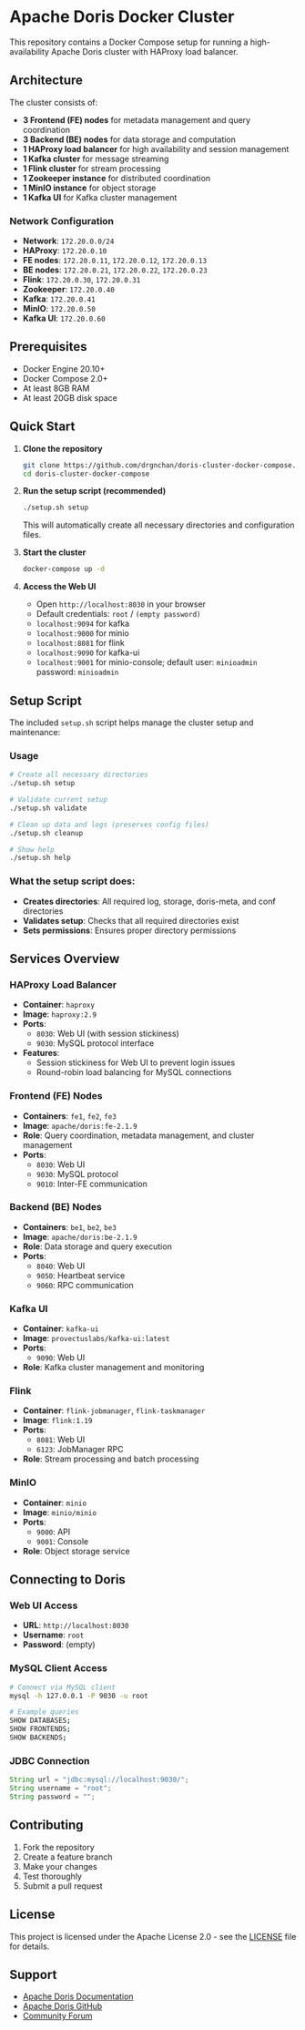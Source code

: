 # Apache Doris Docker Cluster

This repository contains a Docker Compose setup for running a high-availability Apache Doris cluster with HAProxy load balancer.

## Architecture

The cluster consists of:
- **3 Frontend (FE) nodes** for metadata management and query coordination
- **3 Backend (BE) nodes** for data storage and computation
- **1 HAProxy load balancer** for high availability and session management
- **1 Kafka cluster** for message streaming
- **1 Flink cluster** for stream processing
- **1 Zookeeper instance** for distributed coordination
- **1 MinIO instance** for object storage
- **1 Kafka UI** for Kafka cluster management

### Network Configuration
- **Network**: `172.20.0.0/24`
- **HAProxy**: `172.20.0.10`
- **FE nodes**: `172.20.0.11`, `172.20.0.12`, `172.20.0.13`
- **BE nodes**: `172.20.0.21`, `172.20.0.22`, `172.20.0.23`
- **Flink**: `172.20.0.30`, `172.20.0.31`
- **Zookeeper**: `172.20.0.40`
- **Kafka**: `172.20.0.41`
- **MinIO**: `172.20.0.50`
- **Kafka UI**: `172.20.0.60`

## Prerequisites

- Docker Engine 20.10+
- Docker Compose 2.0+
- At least 8GB RAM
- At least 20GB disk space

## Quick Start

1. **Clone the repository**
   ```bash
   git clone https://github.com/drgnchan/doris-cluster-docker-compose.git
   cd doris-cluster-docker-compose
   ```

2. **Run the setup script (recommended)**
   ```bash
   ./setup.sh setup
   ```
   This will automatically create all necessary directories and configuration files.

3. **Start the cluster**
   ```bash
   docker-compose up -d
   ```

4. **Access the Web UI**
   - Open `http://localhost:8030` in your browser
   - Default credentials: `root` / `(empty password)`
   - `localhost:9094` for kafka
   - `localhost:9000` for minio
   - `localhost:8081` for flink
   - `localhost:9090` for kafka-ui
   - `localhost:9001` for minio-console; default user: `minioadmin` password: `minioadmin`

## Setup Script

The included `setup.sh` script helps manage the cluster setup and maintenance:

### Usage
```bash
# Create all necessary directories
./setup.sh setup

# Validate current setup
./setup.sh validate

# Clean up data and logs (preserves config files)
./setup.sh cleanup

# Show help
./setup.sh help
```

### What the setup script does:
- **Creates directories**: All required log, storage, doris-meta, and conf directories
- **Validates setup**: Checks that all required directories exist
- **Sets permissions**: Ensures proper directory permissions

## Services Overview

### HAProxy Load Balancer
- **Container**: `haproxy`
- **Image**: `haproxy:2.9`
- **Ports**: 
  - `8030`: Web UI (with session stickiness)
  - `9030`: MySQL protocol interface
- **Features**: 
  - Session stickiness for Web UI to prevent login issues
  - Round-robin load balancing for MySQL connections

### Frontend (FE) Nodes
- **Containers**: `fe1`, `fe2`, `fe3`
- **Image**: `apache/doris:fe-2.1.9`
- **Role**: Query coordination, metadata management, and cluster management
- **Ports**: 
  - `8030`: Web UI
  - `9030`: MySQL protocol
  - `9010`: Inter-FE communication

### Backend (BE) Nodes
- **Containers**: `be1`, `be2`, `be3`
- **Image**: `apache/doris:be-2.1.9`
- **Role**: Data storage and query execution
- **Ports**:
  - `8040`: Web UI
  - `9050`: Heartbeat service
  - `9060`: RPC communication

### Kafka UI
- **Container**: `kafka-ui`
- **Image**: `provectuslabs/kafka-ui:latest`
- **Ports**:
  - `9090`: Web UI
- **Role**: Kafka cluster management and monitoring

### Flink
- **Container**: `flink-jobmanager`, `flink-taskmanager`
- **Image**: `flink:1.19`
- **Ports**:
  - `8081`: Web UI
  - `6123`: JobManager RPC
- **Role**: Stream processing and batch processing

### MinIO
- **Container**: `minio`
- **Image**: `minio/minio`
- **Ports**:
  - `9000`: API
  - `9001`: Console
- **Role**: Object storage service

## Connecting to Doris

### Web UI Access
- **URL**: `http://localhost:8030`
- **Username**: `root`
- **Password**: (empty)

### MySQL Client Access
```bash
# Connect via MySQL client
mysql -h 127.0.0.1 -P 9030 -u root

# Example queries
SHOW DATABASES;
SHOW FRONTENDS;
SHOW BACKENDS;
```

### JDBC Connection
```java
String url = "jdbc:mysql://localhost:9030/";
String username = "root";
String password = "";
```


## Contributing

1. Fork the repository
2. Create a feature branch
3. Make your changes
4. Test thoroughly
5. Submit a pull request

## License

This project is licensed under the Apache License 2.0 - see the [LICENSE](LICENSE) file for details.

## Support

- [Apache Doris Documentation](https://doris.apache.org/docs/)
- [Apache Doris GitHub](https://github.com/apache/doris)
- [Community Forum](https://github.com/apache/doris/discussions)